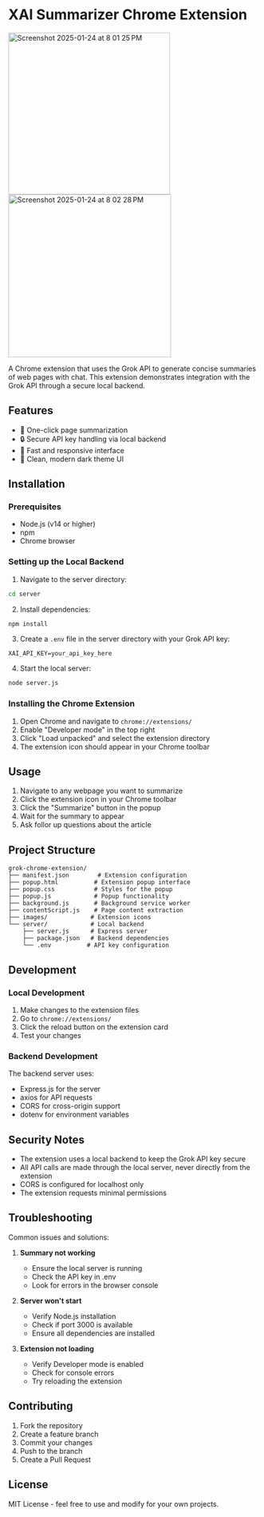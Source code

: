 # XAI Summarizer Chrome Extension
<img width="324" alt="Screenshot 2025-01-24 at 8 01 25 PM" src="https://github.com/user-attachments/assets/33fcd64c-257b-408a-be8d-74b39146df88" />
<img width="326" alt="Screenshot 2025-01-24 at 8 02 28 PM" src="https://github.com/user-attachments/assets/4fbdcdd7-868c-47ca-8a18-376e719d6bec" />



A Chrome extension that uses the Grok API to generate concise summaries of web pages with chat. This extension demonstrates integration with the Grok API through a secure local backend.

## Features

- 🚀 One-click page summarization
- 🔒 Secure API key handling via local backend
- 💨 Fast and responsive interface
- 🎨 Clean, modern dark theme UI

## Installation

### Prerequisites

- Node.js (v14 or higher)
- npm
- Chrome browser

### Setting up the Local Backend

1. Navigate to the server directory:
```bash
cd server
```

2. Install dependencies:
```bash
npm install
```

3. Create a `.env` file in the server directory with your Grok API key:
```
XAI_API_KEY=your_api_key_here
```

4. Start the local server:
```bash
node server.js
```

### Installing the Chrome Extension

1. Open Chrome and navigate to `chrome://extensions/`
2. Enable "Developer mode" in the top right
3. Click "Load unpacked" and select the extension directory
4. The extension icon should appear in your Chrome toolbar

## Usage

1. Navigate to any webpage you want to summarize
2. Click the extension icon in your Chrome toolbar
3. Click the "Summarize" button in the popup
4. Wait for the summary to appear
5. Ask follor up questions about the article

## Project Structure

```
grok-chrome-extension/
├── manifest.json        # Extension configuration
├── popup.html          # Extension popup interface
├── popup.css           # Styles for the popup
├── popup.js            # Popup functionality
├── background.js       # Background service worker
├── contentScript.js    # Page content extraction
├── images/            # Extension icons
└── server/            # Local backend
    ├── server.js      # Express server
    ├── package.json   # Backend dependencies
    └── .env          # API key configuration
```

## Development

### Local Development

1. Make changes to the extension files
2. Go to `chrome://extensions/`
3. Click the reload button on the extension card
4. Test your changes

### Backend Development

The backend server uses:
- Express.js for the server
- axios for API requests
- CORS for cross-origin support
- dotenv for environment variables

## Security Notes

- The extension uses a local backend to keep the Grok API key secure
- All API calls are made through the local server, never directly from the extension
- CORS is configured for localhost only
- The extension requests minimal permissions

## Troubleshooting

Common issues and solutions:

1. **Summary not working**
   - Ensure the local server is running
   - Check the API key in .env
   - Look for errors in the browser console

2. **Server won't start**
   - Verify Node.js installation
   - Check if port 3000 is available
   - Ensure all dependencies are installed

3. **Extension not loading**
   - Verify Developer mode is enabled
   - Check for console errors
   - Try reloading the extension

## Contributing

1. Fork the repository
2. Create a feature branch
3. Commit your changes
4. Push to the branch
5. Create a Pull Request

## License

MIT License - feel free to use and modify for your own projects.

